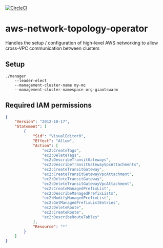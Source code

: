 [![CircleCI](https://circleci.com/gh/giantswarm/aws-network-topology-operator.svg?style=shield)](https://circleci.com/gh/giantswarm/aws-network-topology-operator)

# aws-network-topology-operator

Handles the setup / configuration of high-level AWS networking to allow cross-VPC communication between clusters

## Setup

```shell
./manager
    --leader-elect
    --management-cluster-name my-mc
    --management-cluster-namespace org-giantswarm
```

## Required IAM permissions

```json
{
    "Version": "2012-10-17",
    "Statement": [
        {
            "Sid": "VisualEditor0",
            "Effect": "Allow",
            "Action": [
                "ec2:CreateTags",
                "ec2:DeleteTags",
                "ec2:DescribeTransitGateways",
                "ec2:DescribeTransitGatewayVpcAttachments",
                "ec2:CreateTransitGateway",
                "ec2:CreateTransitGatewayVpcAttachment",
                "ec2:DeleteTransitGateway",
                "ec2:DeleteTransitGatewayVpcAttachment",
                "ec2:CreateManagedPrefixList",
                "ec2:DescribeManagedPrefixLists",
                "ec2:ModifyManagedPrefixList",
                "ec2:GetManagedPrefixListEntries",
                "ec2:DeleteRoute",
                "ec2:CreateRoute",
                "ec2:DescribeRouteTables"
            ],
            "Resource": "*"
        }
    ]
}
```
